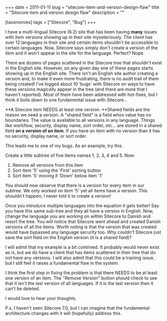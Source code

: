 +++
date = 2011-01-11
slug = "sitecore-item-and-version-design-flaw"
title = "Sitecore item and version design flaw"
description = ""

[taxonomies]
tags = ["Sitecore", "Bug"]
+++

I have a multi-lingual Sitecore (6.2) site that has been having **many** issues with item versions showing up in their site myseteriously. The client has over 12 languages in their site and certain items shouldn't be accessible to certain languages. Now, Sitecore says simply don't create a version of the item and it won't appear in the site for the language. Perfect? Nope.

<!-- more -->

There are dozens of pages scattered in the Sitecore tree that shouldn't exist in the English site. However, on any given day one of these pages starts showing up in the English site. There isn't an English site author creating a version and, to make it even more frustrating, there is no audit trail of them being created! I've logged about 10 'bugs' with Sitecore on ways to have these versions magically appear in the tree (and there are more that I haven't reported). Most of them have been addressed with hot-fixes, but I think it boils down to one fundamental issue with Sitecore...

**A Sitecore item NEEDS at least one version. **Shared fields are the reason we need a version. A "shared field" is a field whos value has no boundaries. The value is available to all versions in any language. Things like workflow, security, display name, sort order, etc... are stored in a shared field **on a version of an item**. If you have an item with no version than it has no security, display name, or sort order.

This leads me to one of my bugs. As an example, try this.

Create a little subtree of five items names 1, 2, 3, 4 and 5. Now:

1.  Remove all versions from this item
2.  Sort item '5' using the 'First' sorting button
3.  Sort item '5' moving it 'Down' below item '1'

You should now observe that there is a version for every item in our subtree. We only worked on item '5' yet all items have a version. This shouldn't happen; I never told it to create a version!

Once you introduce multiple languages into the equation it gets better! Say you have this same sub-tree and they all have a version in English. Now, change the language you are working on within Sitecore to Danish and resort the tree. You will notice that Sitecore went ahead and created Danish versions of all the items. Worth noting is that the version that was created would have bypassed any language security too. Why couldn't Sitecore just save the sort field on the English version (it is a shared field)?

I will admit that my example is a bit contrived. It probably would never exist as is, but we do have a client that has items scattered in their tree that do not have any versions. I will also admit that this could be a training issue, but I still feel it raises a fundamental flaw in the system.

I think the first step in fixing the problem is that there NEEDS to be at least one version of an item. The "Remove Version" button should check to see that it isn't the last version of all languages. If it is the last version then it can't be deleted.  

I would love to hear your thoughts.

P.s. I haven't seen Sitecore 7.0, but I can imagine that the fundamental architecture changes with it will (hopefully) address this.